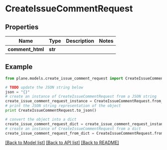 # CreateIssueCommentRequest


## Properties
Name | Type | Description | Notes
------------ | ------------- | ------------- | -------------
**comment_html** | **str** |  | 

## Example

```python
from plane.models.create_issue_comment_request import CreateIssueCommentRequest

# TODO update the JSON string below
json = "{}"
# create an instance of CreateIssueCommentRequest from a JSON string
create_issue_comment_request_instance = CreateIssueCommentRequest.from_json(json)
# print the JSON string representation of the object
print CreateIssueCommentRequest.to_json()

# convert the object into a dict
create_issue_comment_request_dict = create_issue_comment_request_instance.to_dict()
# create an instance of CreateIssueCommentRequest from a dict
create_issue_comment_request_from_dict = CreateIssueCommentRequest.from_dict(create_issue_comment_request_dict)
```
[[Back to Model list]](../README.md#documentation-for-models) [[Back to API list]](../README.md#documentation-for-api-endpoints) [[Back to README]](../README.md)



